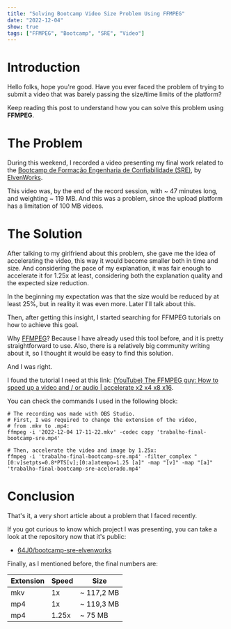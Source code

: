 ```yaml
---
title: "Solving Bootcamp Video Size Problem Using FFMPEG"
date: "2022-12-04"
show: true
tags: ["FFMPEG", "Bootcamp", "SRE", "Video"]
---
```


# Introduction

Hello folks, hope you're good. Have you ever faced the problem of trying to submit a video that was barely passing the size/time limits of the platform?

Keep reading this post to understand how you can solve this problem using **FFMPEG**.

# The Problem

During this weekend, I recorded a video presenting my final work related to the [Bootcamp de Formação Engenharia de Confiabilidade (SRE)](https://aprenda.elven.works/programas-de-formacao-bootcamp-sre), by [ElvenWorks](https://elven.works/).

This video was, by the end of the record session, with ~ 47 minutes long, and weighting ~ 119 MB. And this was a problem, since the upload platform has a limitation of 100 MB videos.

# The Solution

After talking to my girlfriend about this problem, she gave me the idea of accelerating the video, this way it would become smaller both in time and size. And considering the pace of my explanation, it was fair enough to accelerate it for 1.25x at least, considering both the explanation quality and the expected size reduction.

In the beginning my expectation was that the size would be reduced by at least 25%, but in reality it was even more. Later I'll talk about this.

Then, after getting this insight, I started searching for FFMPEG tutorials on how to achieve this goal.

Why [FFMPEG](https://ffmpeg.org/)? Because I have already used this tool before, and it is pretty straightforward to use. Also, there is a relatively big community writing about it, so I thought it would be easy to find this solution.

And I was right.

I found the tutorial I need at this link: [(YouTube) The FFMPEG guy: How to speed up a video and / or audio | accelerate x2 x4 x8 x16](https://www.youtube.com/watch?v=H2cd6mB-qWY&ab_channel=TheFFMPEGguy).

You can check the commands I used in the following block:

```shell
# The recording was made with OBS Studio.
# First, I was required to change the extension of the video,
# from .mkv to .mp4:
ffmpeg -i '2022-12-04 17-11-22.mkv' -codec copy 'trabalho-final-bootcamp-sre.mp4'

# Then, accelerate the video and image by 1.25x:
ffmpeg -i 'trabalho-final-bootcamp-sre.mp4' -filter_complex "[0:v]setpts=0.8*PTS[v];[0:a]atempo=1.25 [a]" -map "[v]" -map "[a]" 'trabalho-final-bootcamp-sre-acelerado.mp4'
```

# Conclusion

That's it, a very short article about a problem that I faced recently.

If you got curious to know which project I was presenting, you can take a look at the repository now that it's public:

-   [64J0/bootcamp-sre-elvenworks](https://github.com/64J0/bootcamp-sre-elvenworks)

Finally, as I mentioned before, the final numbers are:

| Extension | Speed | Size       |
|--------- |----- |---------- |
| mkv       | 1x    | ~ 117,2 MB |
| mp4       | 1x    | ~ 119,3 MB |
| mp4       | 1.25x | ~ 75 MB    |